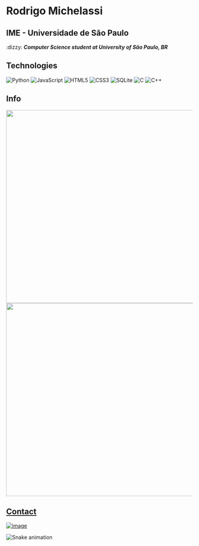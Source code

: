 <h1>Rodrigo Michelassi</h1>
<h2>IME - Universidade de São Paulo</h2>

<div align="left">
    <p>:dizzy: <b><i>Computer Science student at University of São Paulo, BR</i></b></p>
</div>

## Technologies
  
![Python](https://img.shields.io/badge/python-3670A0?style=for-the-badge&logo=python&logoColor=ffdd54)
![JavaScript](https://img.shields.io/badge/javascript-%23323330.svg?style=for-the-badge&logo=javascript&logoColor=%23F7DF1E)
![HTML5](https://img.shields.io/badge/html5-%23E34F26.svg?style=for-the-badge&logo=html5&logoColor=white)
![CSS3](https://img.shields.io/badge/css3-%231572B6.svg?style=for-the-badge&logo=css3&logoColor=white)
![SQLite](https://img.shields.io/badge/sqlite-%2307405e.svg?style=for-the-badge&logo=sqlite&logoColor=white)
![C](https://img.shields.io/badge/c-%2300599C.svg?style=for-the-badge&logo=c&logoColor=white)
![C++](https://img.shields.io/badge/c++-%2300599C.svg?style=for-the-badge&logo=c%2B%2B&logoColor=white)

## Info
<div>
    <a href="https://github.com/roddd35">
    <img width="520cm" src="https://github-readme-stats.vercel.app/api?username=roddd35&show_icons=true&theme=vision-friendly-dark&include_all_commits=true&count_private=true"/>
    <img width="520cm" src="https://github-readme-stats.vercel.app/api/top-langs/?username=roddd35&layout=compact&langs_count=16&theme=vision-friendly-dark"/>
</div>
    
## Contact
[![image](https://img.shields.io/badge/rodrigo.michelassi@usp.br-D14836?style=for-the-badge&logo=gmail&logoColor=white)](mailto:rodrigo.michelassi@usp.br)
    
    
![Snake animation](https://github.com/roddd35/roddd35/blob/output/github-contribution-grid-snake.svg)
